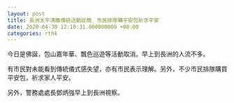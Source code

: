 ```yaml
---
layout: post
title: 長洲太平清醮傳統活動從簡　市民排隊購平安包祈求平安
date: 2020-04-30 12:10:31.000000000 +08:00
categories: rthk
---
```


今日是佛誕，包山嘉年華、飄色巡遊等活動取消。早上到長洲的人流不多。

有市民對未能看到傳統儀式感失望，亦有市民表示理解。另外，不少市民排隊購買平安包，祈求家人平安。

另外，警務處處長鄧炳強早上到長洲視察。
